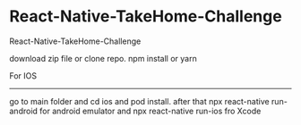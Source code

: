 # React-Native-TakeHome-Challenge
React-Native-TakeHome-Challenge

download zip file or clone repo.
npm install or yarn

For IOS
*******
go to main folder and cd ios and pod install.
after that npx react-native run-android for android emulator and npx react-native run-ios fro Xcode
